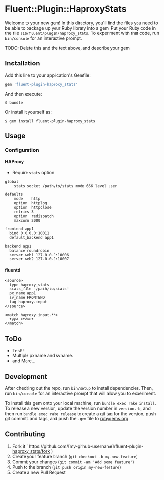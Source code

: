 # Fluent::Plugin::HaproxyStats

Welcome to your new gem! In this directory, you'll find the files you need to be able to package up your Ruby library into a gem. Put your Ruby code in the file `lib/fluent/plugin/haproxy_stats`. To experiment with that code, run `bin/console` for an interactive prompt.

TODO: Delete this and the text above, and describe your gem

## Installation

Add this line to your application's Gemfile:

```ruby
gem 'fluent-plugin-haproxy_stats'
```

And then execute:

    $ bundle

Or install it yourself as:

    $ gem install fluent-plugin-haproxy_stats

## Usage

### Configuration

#### HAProxy

- Require `stats` option

```
global
    stats socket /path/to/stats mode 666 level user

defaults
    mode    http
    option  httplog
    option  httpclose
    retries 3
    option  redispatch
    maxconn 2000

frontend app1
  bind 0.0.0.0:10011
  default_backend app1

backend app1
  balance roundrobin
  server web1 127.0.0.1:10006
  server web2 127.0.0.1:10007
```

#### fluentd

```
<source>
  type haproxy_stats
  stats_file "/path/to/stats"
  px_name app1
  sv_name FRONTEND
  tag haproxy.input
</source>

<match haproxy.input.**>
  type stdout
</match>
```

## ToDo

- Test!!
- Multiple pxname and svname.
- and More...

## Development

After checking out the repo, run `bin/setup` to install dependencies. Then, run `bin/console` for an interactive prompt that will allow you to experiment.

To install this gem onto your local machine, run `bundle exec rake install`. To release a new version, update the version number in `version.rb`, and then run `bundle exec rake release` to create a git tag for the version, push git commits and tags, and push the `.gem` file to [rubygems.org](https://rubygems.org).

## Contributing

1. Fork it ( https://github.com/[my-github-username]/fluent-plugin-haproxy_stats/fork )
2. Create your feature branch (`git checkout -b my-new-feature`)
3. Commit your changes (`git commit -am 'Add some feature'`)
4. Push to the branch (`git push origin my-new-feature`)
5. Create a new Pull Request
